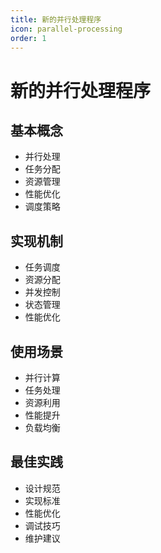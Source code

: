 ```yaml
---
title: 新的并行处理程序
icon: parallel-processing
order: 1
---
```


# 新的并行处理程序

## 基本概念
- 并行处理
- 任务分配
- 资源管理
- 性能优化
- 调度策略

## 实现机制
- 任务调度
- 资源分配
- 并发控制
- 状态管理
- 性能优化

## 使用场景
- 并行计算
- 任务处理
- 资源利用
- 性能提升
- 负载均衡

## 最佳实践
- 设计规范
- 实现标准
- 性能优化
- 调试技巧
- 维护建议
